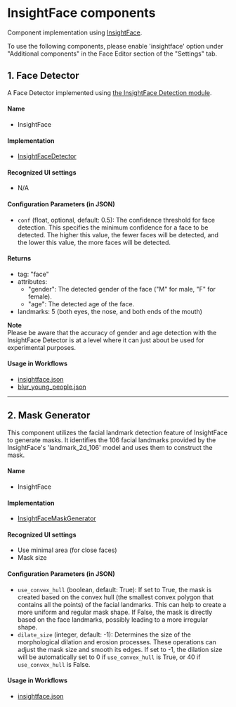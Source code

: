 # InsightFace components
Component implementation using [InsightFace](https://github.com/deepinsight/insightface/).

To use the following components, please enable 'insightface' option under "Additional components" in the Face Editor section of the "Settings" tab.

## 1. Face Detector
A Face Detector implemented using [the InsightFace Detection module](https://github.com/deepinsight/insightface/).

#### Name
- InsightFace

#### Implementation
- [InsightFaceDetector](detector.py)

#### Recognized UI settings
- N/A

#### Configuration Parameters (in JSON)
- `conf` (float, optional, default: 0.5): The confidence threshold for face detection. This specifies the minimum confidence for a face to be detected. The higher this value, the fewer faces will be detected, and the lower this value, the more faces will be detected.

#### Returns
- tag: "face"
- attributes: 
  - "gender": The detected gender of the face ("M" for male, "F" for female).
  - "age": The detected age of the face.
- landmarks: 5 (both eyes, the nose, and both ends of the mouth)

**Note**  
Please be aware that the accuracy of gender and age detection with the InsightFace Detector is at a level where it can just about be used for experimental purposes.


#### Usage in Workflows
- [insightface.json](../../../workflows/examples/insightface.json)
- [blur_young_people.json](../../../workflows/examples/blur_young_people.json)

---

## 2. Mask Generator
This component utilizes the facial landmark detection feature of InsightFace to generate masks. It identifies the 106 facial landmarks provided by the InsightFace's 'landmark_2d_106' model and uses them to construct the mask.

#### Name
- InsightFace

#### Implementation
- [InsightFaceMaskGenerator](mask_generator.py)

#### Recognized UI settings
- Use minimal area (for close faces)
- Mask size

#### Configuration Parameters (in JSON)
- `use_convex_hull` (boolean, default: True): If set to True, the mask is created based on the convex hull (the smallest convex polygon that contains all the points) of the facial landmarks. This can help to create a more uniform and regular mask shape. If False, the mask is directly based on the face landmarks, possibly leading to a more irregular shape.
- `dilate_size` (integer, default: -1): Determines the size of the morphological dilation and erosion processes. These operations can adjust the mask size and smooth its edges. If set to -1, the dilation size will be automatically set to 0 if `use_convex_hull` is True, or 40 if `use_convex_hull` is False.

#### Usage in Workflows
- [insightface.json](../../../workflows/examples/insightface.json)
